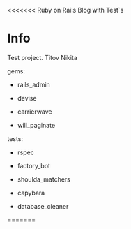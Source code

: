 <<<<<<< Ruby on Rails Blog with Test`s
# Info

Test project. Titov Nikita

gems:

* rails_admin

* devise

* carrierwave

* will_paginate

tests:

* rspec

* factory_bot

* shoulda_matchers

* capybara

* database_cleaner

=======
